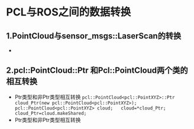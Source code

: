 PCL与ROS之间的数据转换
=========
1.PointCloud与sensor_msgs::LaserScan的转换
-------------
* 
2.pcl::PointCloud::Ptr 和Pcl::PointCloud两个类的相互转换
-------------
* Ptr类型和非Ptr类型相互转换
`
  pcl::PointCloud<pcl::PointXYZ>::Ptr cloud_Ptr(new pcl::PointCloud<pcl::PointXYZ>);
  pcl::PointCloud<pcl::PointXYZ> cloud;  
  cloud=*cloud_Ptr;  
  cloud_Ptr=cloud.makeShared;
`
* Ptr类型和非Ptr类型相互转换
